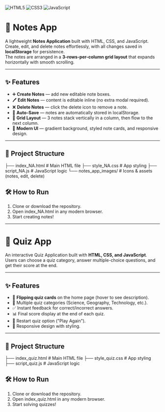 ![HTML5](https://img.shields.io/badge/HTML5-E34F26?style=for-the-badge&logo=html5&logoColor=white)
![CSS3](https://img.shields.io/badge/CSS3-1572B6?style=for-the-badge&logo=css3&logoColor=white)
![JavaScript](https://img.shields.io/badge/JavaScript-ES6%2B-F7DF1E?style=for-the-badge&logo=javascript&logoColor=black)

# 📝 Notes App

A lightweight **Notes Application** built with HTML, CSS, and JavaScript.  
Create, edit, and delete notes effortlessly, with all changes saved in **localStorage** for persistence.  
The notes are arranged in a **3-rows-per-column grid layout** that expands horizontally with smooth scrolling.

---

## ✨ Features

- ➕ **Create Notes** — add new editable note boxes.
- 🖊️ **Edit Notes** — content is editable inline (no extra modal required).
- ❌ **Delete Notes** — click the delete icon to remove a note.
- 💾 **Auto-Save** — notes are automatically stored in localStorage.
- 📐 **Grid Layout** — 3 notes stack vertically in a column, then flow to the next column.
- 🎨 **Modern UI** — gradient background, styled note cards, and responsive design.

---

## 📂 Project Structure
├── index_NA.html # Main HTML file
├── style_NA.css # App styling
├── script_NA.js # JavaScript logic
└── notes_app_images/ # Icons & assets (notes, edit, delete)

## 🛠️ How to Run
1. Clone or download the repository.
2. Open index_NA.html in any modern browser.
3. Start creating notes!

---

# 🧩 Quiz App

An interactive Quiz Application built with **HTML, CSS, and JavaScript**.  
Users can choose a quiz category, answer multiple-choice questions, and get their score at the end.  

---

## ✨ Features

- 🎴 **Flipping quiz cards** on the home page (hover to see description).  
- 🧠 Multiple quiz categories (Science, Geography, Technology, etc.).  
- ✅ Instant feedback for correct/incorrect answers.  
- 📊 Final score display at the end of each quiz.  
- 🔄 Restart quiz option ("Play Again").  
- 📱 Responsive design with styling.  

---

## 📂 Project Structure
├── index_quiz.html # Main HTML file
├── style_quiz.css # App styling
├── script_quiz.js # JavaScript logic

## 🛠️ How to Run
1. Clone or download the repository.
2. Open index_quiz.html in any modern browser.
3. Start solving quizzes!
